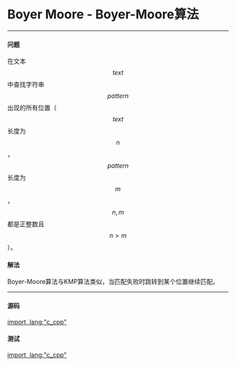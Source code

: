 <script type="text/javascript" src="https://cdnjs.cloudflare.com/ajax/libs/mathjax/2.7.1/MathJax.js?config=TeX-AMS-MML_HTMLorMML"/></script>
<script> gitbook.events.bind("page.change", function() { MathJax.Hub.Queue(["Typeset",MathJax.Hub]); } </script>

# Boyer Moore - Boyer-Moore算法

--------

#### 问题

在文本$$ text $$中查找字符串$$ pattern $$出现的所有位置（$$ text $$长度为$$ n $$，$$ pattern $$长度为$$ m $$，$$ n, m $$都是正整数且$$ n \gt m $$）。

#### 解法

Boyer-Moore算法与KMP算法类似，当匹配失败时跳转到某个位置继续匹配。

--------

#### 源码

[import, lang:"c_cpp"](../../../src/TextMatch/BoyerMoore.h)

#### 测试

[import, lang:"c_cpp"](../../../src/TextMatch/BoyerMoore.cpp)
